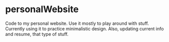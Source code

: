 # personalWebsite
Code to my personal website. Use it mostly to play around with stuff. Currently using it to practice minimalistic design. Also, updating current info and resume, that type of stuff.
